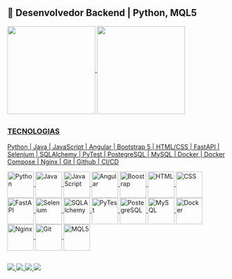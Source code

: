 ## 🚀 Desenvolvedor Backend | Python, MQL5

<!-- Tabela -->
<div>
  <a href="https://github.com/paulovisam">
    <img align="center" height="200em" src="https://github-readme-stats.vercel.app/api?username=paulovisam&show_icons=true&theme=jolly&hide_border=true"/>
  <img align="center" height="200em" src="https://github-readme-stats.vercel.app/api/top-langs/?username=paulovisam&border_radius=false&show_icons=true&theme=jolly&hide_border=true"/>
</div>

##

### TECNOLOGIAS

Python | Java | JavaScript | Angular | Bootstrap 5 | HTML/CSS | FastAPI | Selenium | SQLAlchemy | PyTest | PostegreSQL | MySQL | Docker | Docker Compose | Nginx | Git | Github | CI/CD
<!-- Linguagem de programação -> MQL5, Python, Java -->
<div>
  <img align="center" alt="Python", height="60" width="60" src="https://cdn.jsdelivr.net/gh/devicons/devicon/icons/python/python-original-wordmark.svg">
  <img align="center" alt="Java", height="60" width="60" src="https://cdn.jsdelivr.net/gh/devicons/devicon/icons/java/java-original-wordmark.svg">
  <img align="center" alt="JavaScript", height="60" width="60" src="https://cdn.jsdelivr.net/gh/devicons/devicon/icons/javascript/javascript-original.svg">
  <img align="center" alt="Angular", height="60" width="60" src="https://cdn.jsdelivr.net/gh/devicons/devicon/icons/angularjs/angularjs-original.svg">
  <img align="center" alt="Boostrap", height="60" width="60" src="https://cdn.jsdelivr.net/gh/devicons/devicon/icons/bootstrap/bootstrap-original-wordmark.svg">
  <img align="center" alt="HTML", height="60" width="60" src="https://cdn.jsdelivr.net/gh/devicons/devicon/icons/html5/html5-original.svg">
  <img align="center" alt="CSS", height="60" width="60" src="https://cdn.jsdelivr.net/gh/devicons/devicon/icons/css3/css3-original.svg">
  <img align="center" alt="FastAPI", height="60" width="60" src="https://cdn.jsdelivr.net/gh/devicons/devicon/icons/fastapi/fastapi-original-wordmark.svg">
  <img align="center" alt="Selenium", height="60" width="60" src="https://cdn.jsdelivr.net/gh/devicons/devicon/icons/selenium/selenium-original.svg">
  <img align="center" alt="SQLAlchemy", height="60" width="60" src="https://cdn.jsdelivr.net/gh/devicons/devicon/icons/sqlalchemy/sqlalchemy-original-wordmark.svg">
  <img align="center" alt="PyTest", height="60" width="60" src="https://cdn.jsdelivr.net/gh/devicons/devicon/icons/pytest/pytest-original-wordmark.svg">
  <img align="center" alt="PostegreSQL", height="60" width="60" src="https://cdn.jsdelivr.net/gh/devicons/devicon/icons/postgresql/postgresql-original-wordmark.svg">
  <img align="center" alt="MySQL", height="60" width="60" src="https://cdn.jsdelivr.net/gh/devicons/devicon/icons/mysql/mysql-original-wordmark.svg">
  <img align="center" alt="Docker", height="60" width="60" src="https://cdn.jsdelivr.net/gh/devicons/devicon/icons/docker/docker-plain-wordmark.svg">
  <img align="center" alt="Nginx", height="60" width="60" src="https://cdn.jsdelivr.net/gh/devicons/devicon/icons/nginx/nginx-original.svg">
  <img align="center" alt="Git", height="60" width="60" src="https://cdn.jsdelivr.net/gh/devicons/devicon/icons/git/git-original-wordmark.svg">
  <img align="center" alt="MQL5", height="60" width="60" src="https://www.next-post.com/wp-content/uploads/2020/06/langage-mql5-300x336.png">
  
  
  
</div>

<!-- Divisão -->
##

<!-- Redes sociais / contato -->
<div>
  <a href="https://t.me/Paulo_V" target="_blank"><img src="https://img.shields.io/badge/Telegram-2CA5E0?style=for-the-badge&logo=telegram&logoColor=white">
  <a href="mailto:paulovictorsampaio@hotmail.com" target="_blank"><img src="https://img.shields.io/badge/Microsoft_Outlook-0078D4?style=for-the-badge&logo=microsoft-outlook&logoColor=white">
  <a href="https://gitlab.com/Paulo_V" target="_blank"><img src="https://img.shields.io/badge/GitLab-330F63?style=for-the-badge&logo=gitlab&logoColor=white">
<!--   <a href="" target="_blank"><img src="https://img.shields.io/badge/LinkedIn-0077B5?style=for-the-badge&logo=linkedin&logoColor=white"> -->
  <a href="" target="_blank"><img src="https://badgen.net/badge/GitHub/ /?icon=github">
<!--   <a href=" " target="_blank"><img src="https://img.shields.io/github/followers/rafaballerini.svg?style=social&label=Follow&maxAge=2592000"> -->
</div>
